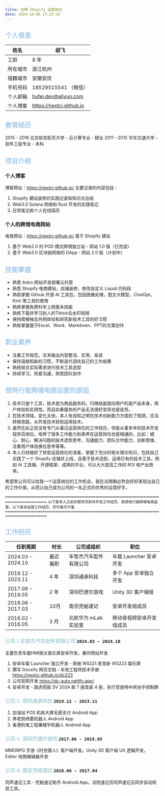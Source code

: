 ```yaml
---
title: 应聘 Shopify 运营岗位
date: 2024-10-06 17:22:42
---
```


## <font color=#A3CAEB>个人信息</font>

| 姓名   | 胡飞                       |
|------|--------------------------|
| 工龄   | 8 年                      |
| 所在城市 | 浙江杭州                     |
| 祖籍城市 | 安徽安庆                     |
| 手机号码 | 18529515541 （微信）         |
| 个人邮箱 | hufei.dev@aliyun.com     |
| 个人博客 | https://nextcj.github.io |

## <font color=#A3CAEB>教育经历</font>

2015 - 2016 北京航空航天大学 - 云计算专业 - 肄业
2011 - 2015 华东交通大学 - 软件工程专业 - 本科

## <font color=#A3CAEB>项目介绍</font>

### 个人博客

博客网址：https://nextcj.github.io/ 主要记录的内容包括：

1. Shopify 建站装修的实践记录和知识点总结
2. Web3.0 Solana 网络和 Rust 开发的实践笔记
3. 日常笔记和个人在线简历

### 个人的跨境电商网站

电商网址：https://nextcj.github.io/ 基于 Shopify 建站

1. 基于 Web2.0 的 POD 模式跨境独立站 - 网站 1.0 版（已完成）
2. 基于 Web3.0 区块链网络的 DApp - 网站 2.0 版（计划中）

## <font color=#A3CAEB>技能掌握</font>

- 熟悉 Astro 网站开发部署云托管
- 熟悉 Shopify 电商建站，店铺装修，修改自定义 Liquid 代码段
- 熟练掌握 Github 开源 AI 工具包，包括图像处理，图文大模型，ChatGpt，Kimi 等工具的使用
- 熟练掌握免费科学上网基本技能
- 熟练下载并学习别人的Tiktok去水印视频
- 保持爬楼梯去外网体验和研究新技术工具的好习惯
- 熟练掌握基于Excel、Word、Markdown、PPT的文案创作

## <font color=#A3CAEB>职业素养</font>

- 注重工作规范，文本输出内容整洁、实用、易读
- 保持温故知新的习惯，不断迭代调优自己的工作成果
- 熟练结合实际需求进行技术工具选型
- 持续学习，热爱沟通，熟悉团队协作

## <font color=#A3CAEB>想转行做跨境电商运营的原因</font>

1. 技术只是个工具，技术是为商品服务的，归根结底面向用户的是产品本身，用户体验和实用性。而且如果服务的产品无法很好变现也是徒劳。
2. 在技术领域，变化太快，本人有自知之明在技术创新能力方面到了瓶颈，应当转换思路，从开发技术转到运用技术。 
3. 虽然在此之前没有专门从事过运营岗位的工作经历，但是从事多年的技术开发程序员岗位，培养了很多工作能力和素养在运营岗位也是相通的，比如：细心、耐心、解决问题的技术选型思考、沟通能力、团队合作能力、创新思维、注重用户体验换位思考等等。 
4. 本人已经做好了转型运营岗位的准备，掌握了充分的相关理论知识，包括自己实践了一个 Shopify 店铺并上线，且善于技术选型，运用已有的技术工具，例如 AI 工具箱、开源框架、成熟的平台，可以大大提高工作的 ROI 和产出效率。

希望贵公司可以给我一个运营岗位的工作机会，我在试用期必然会好好表现出自己的工作价值，从而让自己成为公司的一名正式的优秀的运营好手。

`=========================================================================================`
` 以下是本人之前的程序员软件开发工作经历，我想改行做跨境电商运营，以下是非运营工作经历，您可看可不看 `
`=========================================================================================`

## <font color=#A3CAEB>工作经历</font>

| 任职周期              | 时长   | 公司或组织         | 职位               |
|-------------------|------|---------------|------------------|
| 2024.03 - 2024.10 | 最近离职 | 车智杰汽车配件有限公司   | 车载 Launcher 安卓开发 |
| 2019.12 - 2023.11 | 4 年  | 深圳通承科技        | 多个 App 安卓独立开发    |
| 2017.06 - 2019.05 | 2 年  | 深圳巴德尔游戏       | Unity 3D 客户端组    |
| 2016.06 - 2017.03 | 10月  | 南京兜秘速记        | 安卓开发组成员          |
| 2016.02 - 2016.05 | 3 月  | 北航华为 mLab 实验室 | 移动音视频安卓开发组成员     |

### <font color=#AAD1D9>公司 1.车智杰汽车配件有限公司</font> `2024.03 - 2024.10`

主要负责车载HMI相关娱乐屏安卓开发，兼作网站开发

1. 安卓车载 Launcher 独立开发 - 奔驰 WS221 老改新 WS223 娱乐屏
2. 撰写 Docsify 网页文档 - 车改工程师技术手册 https://nextcj.github.io/dc223
3. 公司官网开发 https://dc-auto.netlify.app/
4. 安卓开发 - 路虎揽胜 SV 2024 款 7 座改装 4 座，执行官座椅中央扶手控制屏

### <font color=#AAD1D9>公司 2. 深圳通承科技</font> `2019.12 - 2023.11`

1. 加油站 POS 机和大屏无感支付 Android App
2. 养老院喷雾机器人 Android App
3. 香港机电工程署楼宇机器人 Android App

### <font color=#AAD1D9>公司 3. 深圳巴德尔游戏</font> `2017.06 - 2019.05`

MMORPG 手游《时空猎人》客户端开发。Unity 3D 客户端 UX 逻辑开发，Editor 地图编辑器开发

### <font color=#AAD1D9>公司 4. 南京兜秘速记</font> `2016.06 - 2017.04`

同声速记工具 - 兜秘速记助手 Android App。法院速记员同声速记云同步自动校验工具。